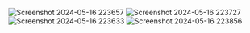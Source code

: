 ![Screenshot 2024-05-16 223657](https://github.com/ayaa5aly/responsive-book-website/assets/144600908/aa1706ba-c221-428a-8699-f0a9dcfb6e5b)
![Screenshot 2024-05-16 223727](https://github.com/ayaa5aly/responsive-book-website/assets/144600908/926510c7-92a1-4c71-bf93-3296aa0ca71c)
![Screenshot 2024-05-16 223633](https://github.com/ayaa5aly/responsive-book-website/assets/144600908/c00bba5c-1e1c-4d61-91cb-5cced9414e21)
![Screenshot 2024-05-16 223856](https://github.com/ayaa5aly/responsive-book-website/assets/144600908/36817873-a8fe-429d-8500-446b2df379d6)
